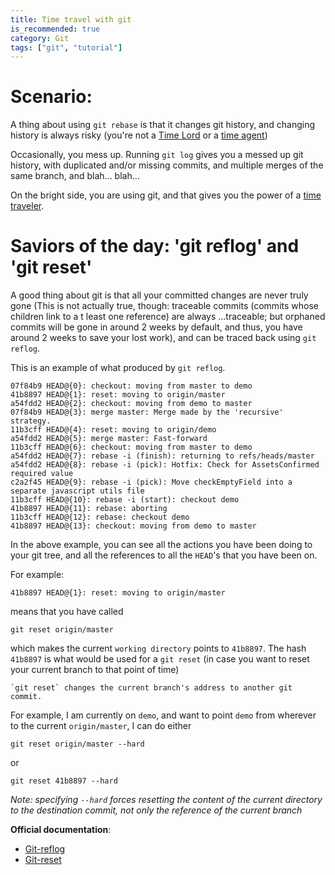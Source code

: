 ```yaml
---
title: Time travel with git
is_recommended: true
category: Git
tags: ["git", "tutorial"]
---
```


# Scenario:

A thing about using `git rebase` is that it changes git history, and changing history is always risky (you're not a [Time Lord](http://tardis.wikia.com/wiki/Time_Lord) or a [time agent](http://tardis.wikia.com/wiki/Time_Agent))

Occasionally, you mess up. Running `git log` gives you a messed up git history, with duplicated and/or missing commits, and multiple merges of the same branch, and blah... blah...

On the bright side, you are using git, and that gives you the power of a [time traveler](http://tardis.wikia.com/wiki/Time_travel).

# Saviors of the day: 'git reflog' and 'git reset'

A good thing about git is that all your committed changes are never truly gone (This is not actually true, though: traceable commits (commits whose children link to a t least one reference) are always ...traceable; but orphaned commits will be gone in around 2 weeks by default, and thus, you have around 2 weeks to save your lost work), and can be traced back using `git reflog`.

This is an example of what produced by `git reflog`.

```
07f84b9 HEAD@{0}: checkout: moving from master to demo
41b8897 HEAD@{1}: reset: moving to origin/master
a54fdd2 HEAD@{2}: checkout: moving from demo to master
07f84b9 HEAD@{3}: merge master: Merge made by the 'recursive' strategy.
11b3cff HEAD@{4}: reset: moving to origin/demo
a54fdd2 HEAD@{5}: merge master: Fast-forward
11b3cff HEAD@{6}: checkout: moving from master to demo
a54fdd2 HEAD@{7}: rebase -i (finish): returning to refs/heads/master
a54fdd2 HEAD@{8}: rebase -i (pick): Hotfix: Check for AssetsConfirmed required value
c2a2f45 HEAD@{9}: rebase -i (pick): Move checkEmptyField into a separate javascript utils file
11b3cff HEAD@{10}: rebase -i (start): checkout demo
41b8897 HEAD@{11}: rebase: aborting
11b3cff HEAD@{12}: rebase: checkout demo
41b8897 HEAD@{13}: checkout: moving from demo to master
```
In the above example, you can see all the actions you have been doing to your git tree, and all the references to all the `HEAD`'s that you have been on.

For example:

```
41b8897 HEAD@{1}: reset: moving to origin/master
```

means that you have called

```
git reset origin/master
```

which makes the current `working directory` points to `41b8897`. The hash `41b8897` is what would be used for a `git reset` (in case you want to reset your current branch to that point of time)

```
`git reset` changes the current branch's address to another git commit.
```

For example, I am currently on `demo`, and want to point `demo` from wherever to the current `origin/master`, I can do either

```
git reset origin/master --hard
```

or

```
git reset 41b8897 --hard
```

_Note: specifying `--hard` forces resetting the content of the current directory to the destination commit, not only the reference of the current branch_

**Official documentation**:

* [Git-reflog](http://git-scm.com/docs/git-reflog)
* [Git-reset](http://git-scm.com/docs/git-reset)
